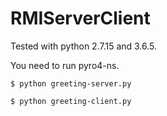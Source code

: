 # RMIServerClient

Tested with python 2.7.15 and 3.6.5.

You need to run pyro4-ns.

```$ python greeting-server.py```

```$ python greeting-client.py```
